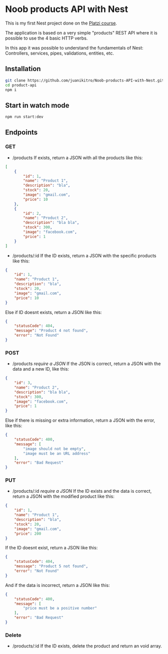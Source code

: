 # Noob products API with Nest

This is my first Nest project done on the [Platzi course](https://platzi.com/cursos/nestjs/).

The application is based on a very simple "products" REST API where it is possible to use the 4 basic HTTP verbs.

In this app it was possible to understand the fundamentals of Nest: Controllers, services, pipes, validations, entities, etc.

## Installation
```bash
git clone https://github.com/juanikitro/Noob-products-API-with-Nest.git product-api
cd product-api
npm i
```
## Start in watch mode
```bash
npm run start:dev
```
## Endpoints
### GET
- /products
If exists, return a JSON with all the products like this:
```json
[
    {
        "id": 1,
        "name": "Product 1",
        "description": "bla",
        "stock": 20,
        "image": "gmail.com",
        "price": 10
    },
    {
        "id": 2,
        "name": "Product 2",
        "description": "bla bla",
        "stock": 300,
        "image": "facebook.com",
        "price": 1
    }
]
```
- /products/:id
If the ID exists, return a JSON with the specific products like this:
```json
{
    "id": 1,
    "name": "Product 1",
    "description": "bla",
    "stock": 20,
    "image": "gmail.com",
    "price": 10
}
```
Else if ID doesnt exists, return a JSON like this:
```json
{
    "statusCode": 404,
    "message": "Product 4 not found",
    "error": "Not Found"
}
```
### POST
- /products *require a JSON*
If the JSON is correct, return a JSON with the data and a new ID, like this:
```json
{
    "id": 3,
    "name": "Product 2",
    "description": "bla bla",
    "stock": 300,
    "image": "facebook.com",
    "price": 1
}
```
Else if there is missing or extra information, return a JSON with the error, like this:
```json
{
    "statusCode": 400,
    "message": [
        "image should not be empty",
        "image must be an URL address"
    ],
    "error": "Bad Request"
}
```
### PUT
- /products/:id *require a JSON*
If the ID exists and the data is correct, return a JSON with the modified product like this:
```json
{
    "id": 1,
    "name": "Product 1",
    "description": "bla",
    "stock": 20,
    "image": "gmail.com",
    "price": 200
}
```
If the ID doesnt exist, return a JSON like this:
```json
{
    "statusCode": 404,
    "message": "Product 5 not found",
    "error": "Not Found"
}
```
And if the data is incorrect, return a JSON like this:
```json
{
    "statusCode": 400,
    "message": [
        "price must be a positive number"
    ],
    "error": "Bad Request"
}
```
### Delete
- /products/:id
If the ID exists, delete the product and return an void array.
